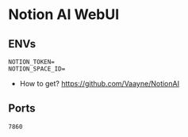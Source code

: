 # Notion AI WebUI

## ENVs
```
NOTION_TOKEN=
NOTION_SPACE_ID=
```

- How to get?
https://github.com/Vaayne/NotionAI

## Ports

`7860`